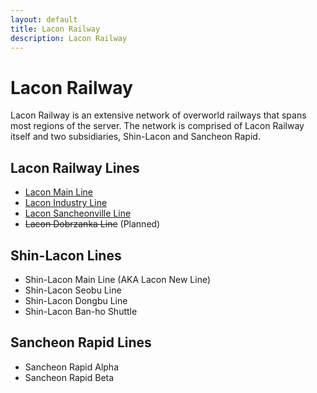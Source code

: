 ```yaml
---
layout: default
title: Lacon Railway
description: Lacon Railway
---
```


# Lacon Railway

Lacon Railway is an extensive network of overworld railways that spans most regions of the server.
The network is comprised of Lacon Railway itself and two subsidiaries, Shin-Lacon and Sancheon Rapid.

## Lacon Railway Lines

- [Lacon Main Line](/rail-lines/lcn-main-line)
- [Lacon Industry Line](/rail-lines/lcn-industry-line)
- [Lacon Sancheonville Line](/rail-lines/lcn-sancheonville-line)
- ~~Lacon Dobrzanka Line~~ (Planned)

## Shin-Lacon Lines

- Shin-Lacon Main Line (AKA Lacon New Line)
- Shin-Lacon Seobu Line
- Shin-Lacon Dongbu Line
- Shin-Lacon Ban-ho Shuttle

## Sancheon Rapid Lines

- Sancheon Rapid Alpha
- Sancheon Rapid Beta
